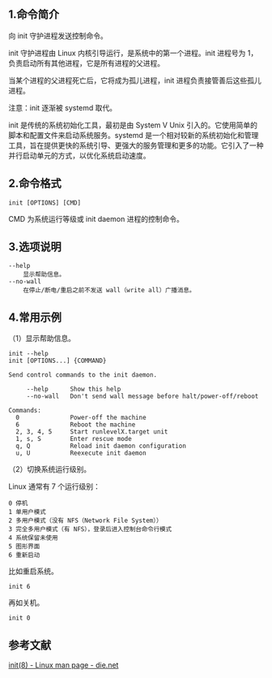 ## 1.命令简介
向 init 守护进程发送控制命令。

init 守护进程由 Linux 内核引导运行，是系统中的第一个进程。init 进程号为 1，负责启动所有其他进程，它是所有进程的父进程。

当某个进程的父进程死亡后，它将成为孤儿进程，init 进程负责接管善后这些孤儿进程。

注意：init 逐渐被 systemd 取代。

init 是传统的系统初始化工具，最初是由 System V Unix 引入的。它使用简单的脚本和配置文件来启动系统服务。systemd 是一个相对较新的系统初始化和管理工具，旨在提供更快的系统引导、更强大的服务管理和更多的功能。它引入了一种并行启动单元的方式，以优化系统启动速度。

## 2.命令格式
```shell
init [OPTIONS] [CMD]
```
CMD 为系统运行等级或 init daemon 进程的控制命令。
## 3.选项说明
```
--help
	显示帮助信息。
--no-wall
	在停止/断电/重启之前不发送 wall（write all）广播消息。
```
## 4.常用示例
（1）显示帮助信息。
```shell
init --help
init [OPTIONS...] {COMMAND}

Send control commands to the init daemon.

     --help      Show this help
     --no-wall   Don't send wall message before halt/power-off/reboot

Commands:
  0              Power-off the machine
  6              Reboot the machine
  2, 3, 4, 5     Start runlevelX.target unit
  1, s, S        Enter rescue mode
  q, Q           Reload init daemon configuration
  u, U           Reexecute init daemon
```
（2）切换系统运行级别。

Linux 通常有 7 个运行级别：
```
0 停机
1 单用户模式
2 多用户模式（没有 NFS（Network File System））
3 完全多用户模式（有 NFS），登录后进入控制台命令行模式
4 系统保留未使用
5 图形界面
6 重新启动
```
比如重启系统。
```shell
init 6
```
再如关机。
```shell
init 0
```

## 参考文献
[init(8) - Linux man page - die.net](https://linux.die.net/man/8/init)

<Vssue title="init" />